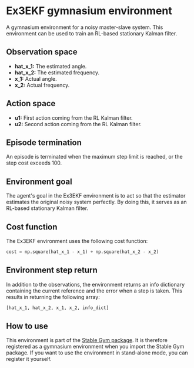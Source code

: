 # Ex3EKF gymnasium environment

A gymnasium environment for a noisy master-slave system. This environment can be used to train an RL-based stationary Kalman filter.

## Observation space

*   **hat\_x\_1:** The estimated angle.
*   **hat\_x\_2:** The estimated frequency.
*   **x\_1:** Actual angle.
*   **x\_2:** Actual frequency.

## Action space

*   **u1:** First action coming from the RL Kalman filter.
*   **u2:** Second action coming from the RL Kalman filter.

## Episode termination

An episode is terminated when the maximum step limit is reached, or the step cost exceeds 100.

## Environment goal

The agent's goal in the Ex3EKF environment is to act so that the estimator estimates the original noisy system perfectly. By doing this, it serves as an RL-based stationary Kalman filter.

## Cost function

The Ex3EKF environment uses the following cost function:

```python
cost = np.square(hat_x_1 - x_1) + np.square(hat_x_2 - x_2)
```

## Environment step return

In addition to the observations, the environment returns an info dictionary containing the current reference and the error when a step is taken. This results in returning the following array:

```python
[hat_x_1, hat_x_2, x_1, x_2, info_dict]
```

## How to use

This environment is part of the [Stable Gym package](https://github.com/rickstaa/stable-gym). It is therefore registered as a gymnasium environment when you import the Stable Gym package. If you want to use the environment in stand-alone mode, you can register it yourself.
